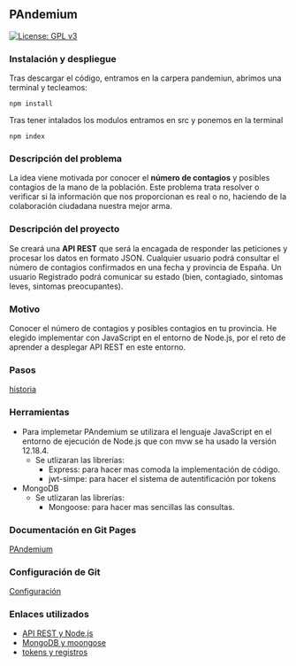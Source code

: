 
## PAndemium
[![License: GPL v3](https://img.shields.io/badge/License-GPLv3-blue.svg)](https://www.gnu.org/licenses/gpl-3.0)

### Instalación y despliegue

Tras descargar el código, entramos en la carpera pandemiun, abrimos una terminal y tecleamos:

	npm install

Tras tener intalados los modulos entramos en src y ponemos en la terminal

	npm index

### Descripción del problema
La idea viene motivada por conocer el **número de contagios** y posibles contagios de la mano de la población. Este problema trata resolver o verificar si la información que nos proporcionan es real o no, haciendo de la colaboración ciudadana nuestra mejor arma.

### Descripción del proyecto
Se creará una **API REST** que será la encagada de responder las peticiones y procesar los datos en formato JSON. Cualquier usuario podrá consultar el número de contagios confirmados en una fecha y provincia de España. Un usuario Registrado podrá comunicar su estado (bien, contagiado, sintomas leves, sintomas preocupantes).

### Motivo
Conocer el número de contagios y posibles contagios en tu provincia. He elegido implementar con JavaScript en el entorno de Node.js, por el reto de aprender a desplegar API REST en este entorno.

### Pasos
[historia](docs/pasos.md)

### Herramientas
- Para implemetar PAndemium se utilizara el lenguaje JavaScript en el entorno de ejecución de Node.js que con mvw se ha usado la versión 12.18.4.
	- Se utlizaran las librerías:
		* Express: para hacer mas comoda la implementación de código.
		* jwt-simpe: para hacer el sistema de autentificación por tokens
- MongoDB
	- Se utlizaran las librerías:
		* Mongoose: para hacer mas sencillas las consultas.

### Documentación en Git Pages
[PAndemium](https://danielruizmed.github.io/PAndemium/)

### Configuración de Git
[Configuración](https://github.com/DanielRuizMed/PAndemium/blob/master/docs/config.md)

### Enlaces utilizados
- [API REST y Node.js](https://www.youtube.com/watch?v=bK3AJfs7qNY)
- [MongoDB y moongose](https://www.youtube.com/watch?v=-bI0diefasA)
- [tokens y registros](https://www.youtube.com/watch?v=zut4jK6C6WQ&list=PLUdlARNXMVkk7E88zOrphPyGdS50Tadlr&index=13)
